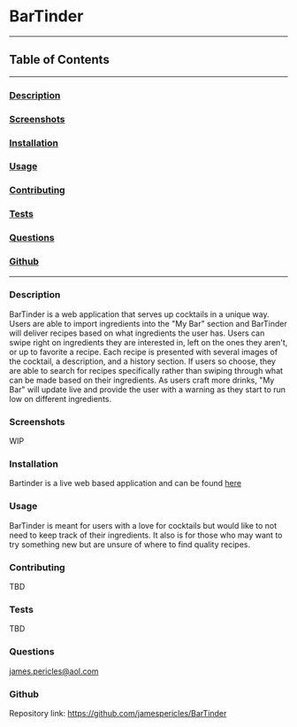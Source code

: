 # BarTinder 
---
## Table of Contents
---
### [Description](#Description)
### [Screenshots](#Screenshots)
### [Installation](#Installation)
### [Usage](#Usage)

### [Contributing](#Contributing)
### [Tests](#Tests)
### [Questions](#Questions)
### [Github](#Github)
---
### <a name="Description"></a>Description
BarTinder is a web application that serves up cocktails in a unique way. Users are able to import ingredients into the "My Bar" section and BarTinder will deliver recipes based on what ingredients the user has. Users can swipe right on ingredients they are interested in, left on the ones they aren't, or up to favorite a recipe. Each recipe is presented with several images of the cocktail, a description, and a history section. If users so choose, they are able to search for recipes specifically rather than swiping through what can be made based on their ingredients. As users craft more drinks, "My Bar" will update live and provide the user with a warning as they start to run low on different ingredients. 
### <a name="Screenshots"></a>Screenshots
WIP
### <a name="Installation"></a>Installation
Bartinder is a live web based application and can be found [here](WIP)
### <a name="Usage"></a>Usage
BarTinder is meant for users with a love for cocktails but would like to not need to keep track of their ingredients. It also is for those who may want to try something new but are unsure of where to find quality recipes.


### <a name="Contributing"></a>Contributing
TBD
### <a name="Tests"></a>Tests
TBD
### <a name="Questions"></a>Questions
james.pericles@aol.com
### <a name="Github"></a>Github
Repository link: https://github.com/jamespericles/BarTinder
